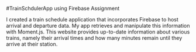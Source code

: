 #TrainSchdulerApp using Firebase Assignment 

I created a train schedule application that incorporates Firebase to host arrival and departure data. My app retrieves and manipulate this information with Moment.js. This website provides up-to-date information about various trains, namely their arrival times and how many minutes remain until they arrive at their station.
